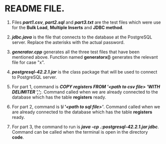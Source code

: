 # README FILE.

1. Files ***part1.csv***, ***part2.sql*** and ***part3.txt*** are the test files which were use for the **Bulk Load**, **Multiple Inserts** and **JDBC method**.

2. ***jdbc.java*** is the file that connects to the database at the PostgreSQL server. Replace the asterisks with the actual password.

3. ***generator.cpp*** generates all the three test files that have been mentioned above. Function named **generatorx()** generates the relevant file for case "x".

4. ***postgresql-42.2.1.jar*** is the class package that will be used to connect to PostgreSQL server.

5. For part 1, command is ***COPY registers FROM '\<path to csv file> 'WITH DELIMITER ',';***. Command called when we are already connected to the database which has the table **registers** ready.

6. For part 2, command is ***\i '\<path to sql file>'***. Command called when we are already connected to the database which has the table **registers** ready.

7. For part 3, the command to run is ***java -cp .:postgresql-42.2.1.jar jdbc***. Command can be called when the terminal is open in the directory **code**.
